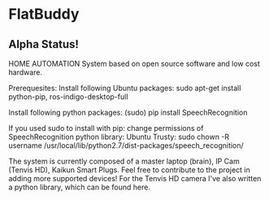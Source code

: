 # FlatBuddy
## Alpha Status! 
HOME AUTOMATION System based on open source software and low cost hardware.

Prerequesites:
Install following Ubuntu packages: sudo apt-get install python-pip, ros-indigo-desktop-full

Install following python packages: (sudo) pip install SpeechRecognition

If you used sudo to install with pip: change permissions of SpeechRecognition python library:
Ubuntu Trusty: sudo chown -R username /usr/local/lib/python2.7/dist-packages/speech_recognition/

The system is currently composed of a master laptop (brain), IP Cam (Tenvis HD), Kaikun Smart Plugs.
Feel free to contribute to the project in adding more supported devices!
For the Tenvis HD camera I've also written a python library, which can be found here.
